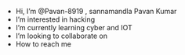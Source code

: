 -  Hi, I’m @Pavan-8919 , sannamandla Pavan Kumar 
-  I’m interested in hacking 
-  I’m currently learning cyber and IOT
-  I’m looking to collaborate on 
-  How to reach me 

<!---
Pavan-8919/Pavan-8919 is a ✨ special ✨ repository because its `README.md` (this file) appears on your GitHub profile.
You can click the Preview link to take a look at your changes.
--->
